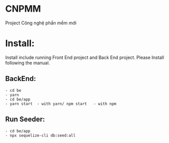 # CNPMM
Project Công nghệ phần mềm mới

# Install: 
Install include running Front End project and Back End project. Please Install following the manual.
## BackEnd:
    - cd be
    - yarn 
    - cd be/app
    - yarn start  - with yarn/ npm start   - with npm
 ## Run Seeder:
    - cd be/app
    - npx sequelize-cli db:seed:all
  
  
